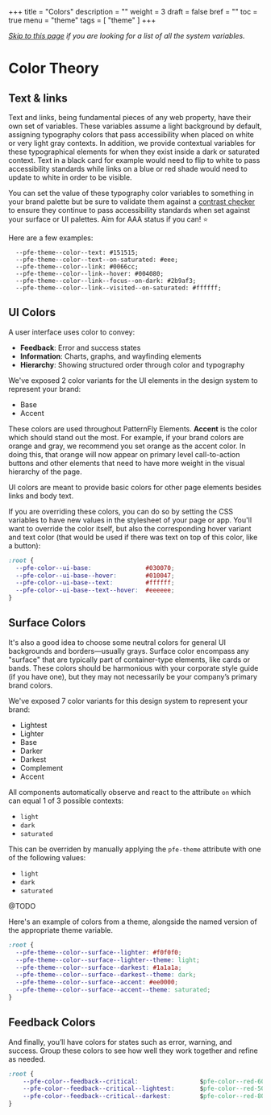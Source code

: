 +++
title = "Colors"
description = ""
weight = 3
draft = false
bref = ""
toc = true
menu = "theme"
tags = [ "theme" ]
+++


*[Skip to this page](/theme/_2_theme-palette/) if you are looking for a list of all the system variables.*


# Color Theory


## Text & links

Text and links, being fundamental pieces of any web property, have their own set of variables. 
These variables assume a light background by default, assigning typography colors that pass accessibility when placed on white or very light gray contexts.  In addition, we provide contextual variables for these typographical elements for when they exist inside a dark or saturated context.  Text in a black card for example would need to flip to white to pass accessibility standards while links on a blue or red shade would need to update to white in order to be visible.

You can set the value of these typography color variables to something in your brand palette but be sure to validate them against a [contrast checker](https://webaim.org/resources/contrastchecker/) to ensure they continue to pass accessibility standards when set against your surface or UI palettes.  Aim for AAA status if you can! ⭐ 

Here are a few examples:

```
  --pfe-theme--color--text: #151515;
  --pfe-theme--color--text--on-saturated: #eee;
  --pfe-theme--color--link: #0066cc;
  --pfe-theme--color--link--hover: #004080;
  --pfe-theme--color--link--focus--on-dark: #2b9af3;
  --pfe-theme--color--link--visited--on-saturated: #ffffff;
  ```

## UI Colors

A user interface uses color to convey:

 - **Feedback**: Error and success states
 - **Information**: Charts, graphs, and wayfinding elements
 - **Hierarchy**: Showing structured order through color and typography

We've exposed 2 color variants for the UI elements in the design system to represent your brand:

 - Base
 - Accent

These colors are used throughout PatternFly Elements. **Accent** is the color which should stand out the most. For example, if your brand colors are orange and gray, we recommend you set orange as the accent color.  In doing this, that orange will now appear on primary level call-to-action buttons and other elements that need to have more weight in the visual hierarchy of the page. 

UI colors are meant to provide basic colors for other page elements besides links and body text. 

If you are overriding these colors, you can do so by setting the CSS variables to have new values in the stylesheet of your page or app. You'll want to override the color itself, but also the corresponding hover variant and text color (that would be used if there was text on top of this color, like a button):

```css
:root {
  --pfe-color--ui-base:               #030070;
  --pfe-color--ui-base--hover:        #010047;
  --pfe-color--ui-base--text:         #ffffff;
  --pfe-color--ui-base--text--hover:  #eeeeee;
}
```

## Surface Colors

It's also a good idea to choose some neutral colors for general UI backgrounds and borders—usually grays. Surface color encompass any "surface" that are typically part of container-type elements, like cards or bands. These colors should be harmonious with your corporate style guide (if you have one), but they may not necessarily be your company’s primary brand colors. 

We've exposed 7 color variants for this design system to represent your brand:

 - Lightest
 - Lighter
 - Base
 - Darker
 - Darkest
 - Complement
 - Accent

All components automatically observe and react to the attribute `on` which can equal 1 of 3 possible contexts:

- `light`
- `dark`
- `saturated`

This can be overriden by manually applying the `pfe-theme` attribute with one of the following values:

- `light`
- `dark`
- `saturated`

@TODO

Here's an example of colors from a theme, alongside the named version of the appropriate theme variable.

```css
:root {
  --pfe-theme--color--surface--lighter: #f0f0f0;
  --pfe-theme--color--surface--lighter--theme: light;
  --pfe-theme--color--surface--darkest: #1a1a1a;
  --pfe-theme--color--surface--darkest--theme: dark;
  --pfe-theme--color--surface--accent: #ee0000;
  --pfe-theme--color--surface--accent--theme: saturated;
}
```


## Feedback Colors

And finally, you’ll have colors for states such as error, warning, and success. Group these colors to see how well they work together and refine as needed.

```css
:root {
    --pfe-color--feedback--critical:                 $pfe-color--red-600 !default;
    --pfe-color--feedback--critical--lightest:       $pfe-color--red-50 !default;
    --pfe-color--feedback--critical--darkest:        $pfe-color--red-800 !default;
}
```
